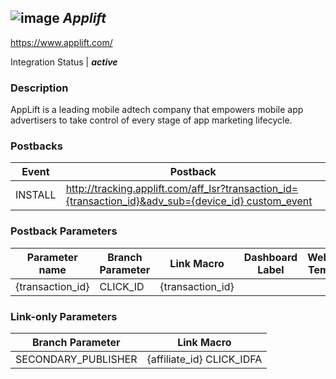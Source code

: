 ## ![image](https://cdn.branch.io/branch-assets/ad-partner-manager/applift_lg-bdbcf02abab90b0343354dc04fb1ff42ac2b6a9e15c34aa7177e49a7ae7864d9-1509989161261.png)	***Applift***
https://www.applift.com/

Integration Status |  ***active***

###  Description
AppLift is a leading mobile adtech company that empowers mobile app advertisers to take control of every stage of app marketing lifecycle.

### Postbacks
Event | Postback
--- | ---
INSTALL | http://tracking.applift.com/aff_lsr?transaction_id={transaction_id}&adv_sub={device_id} custom_event | http://events.applift.com/v1/events?source=branch&pub_reference_id={transaction_id}&event_ref_id={event_id}&event_name={event_name}&event_value={event_value}&post=1 PURCHASE | http://events.applift.com/v1/events?source=branch&pub_reference_id={transaction_id}&event_ref_id={event_id}&event_name={event_name}&event_value={purchase}&post=1 OPEN | http://events.applift.com/v1/events?source=branch&pub_reference_id={transaction_id}&event_ref_id={event_id}&event_name={event_name}&event_value={event_value}&post=1"}

### Postback Parameters
Parameter name | Branch Parameter | Link Macro | Dashboard Label | Webhook Template | Required | Description
--- | --- | --- | --- | --- | --- | --- 
{transaction_id} | CLICK_ID | {transaction_id} |  |  | false |  {device_id} | OS_DEVICE_ID |  |  |  | false |  {event_id} | EVENT_ID |  |  |  | false |  {event_name} | EVENT_NAME |  |  |  | false |  {event_value} | CUSTOM_LINK_MACRO | {event_value} |  |  | false |  {purchase} | PURCHASE_REVENUE |  |  |  | false | 

### Link-only Parameters
Branch Parameter | Link Macro
--- | ---
SECONDARY_PUBLISHER | {affiliate_id} CLICK_IDFA | {ios_ifa} CLICK_AAID | {unid}



